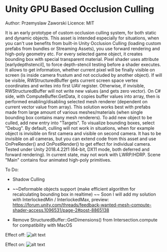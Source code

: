 # Unity GPU Based Occlusion Culling

Author: Przemyslaw Zaworski 
Licence: MIT

It is an early prototype of custom occlusion culling system, for both static and dynamic objects. This asset is intended especially for situations, when 
you can't use benefits from built-in Unity Occlusion Culling (loading custom prefabs from bundles or Streaming Assets), you use forward rendering and high-poly geometry etc.
For every selected game object, it creates bounding box with special transparent material. Pixel shader uses attribute
[earlydepthstencil], to force depth-stencil testing before a shader executes. It allows to get information,
whether current pixel will be finally visible on screen (is inside camera frustum and not occluded by another object).
If will be visible, RWStructuredBuffer gets current screen space vertex coordinates and writes into first UAV register. Otherwise, if invisible, 
RWStructuredBuffer will not write new values (and gets zero vector). On C# side, with ComputeBuffer.GetData, it copies
buffer values into array, then is performed enabling/disabling selected mesh renderer (dependent on current vector value from array).
This solution works best with prefabs made from large amount of various meshes/materials (when single bounding box contains many mesh renderers).
To add new object to be culled, add new entry into "Targets". To visualize bounding boxes, select "Debug".
By default, culling will not work in situations, when for example object is invisible on first camera and visible on second camera. It has to be invisible
on all cameras, but you can extend code from this asset and use OnPreRender() and OnPostRender() to get effect for individual camera.
Tested under Unity 2018.4.22f1 (64-bit, DX11 mode, both deferred and forward rendering). In current state, may not work with LWRP/HDRP. 
Scene "Main" contains four animated high-poly primitives.

To Do:

* Shadow Culling

* ~~Deformable objects support (make efficient algorithm for recalculating bounding box in realtime) ~~ Soon I will add my solution with InterlockedMin / InterlockedMax, preview: https://forum.unity.com/threads/feedback-wanted-mesh-compute-shader-access.1096531/page-2#post-8865138

* Remove StructuredBuffer::GetDimensions() from Intersection.compute for compatibility with MacOS


Effect off:
![alt text](CullingOff.gif)


Effect on:
![alt text](CullingOn.gif)
